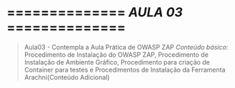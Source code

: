 # ============== *AULA 03* ==============

> Aula03 - Contempla a Aula Prática de OWASP ZAP
           _Conteúdo básico_: Procedimento de Instalação do OWASP ZAP, Procedimento de Instalação de Ambiente Gráfico, Procedimento para criação de Container para testes e Procedimentos de Instalação da Ferramenta Arachni(Conteúdo Adicional)
